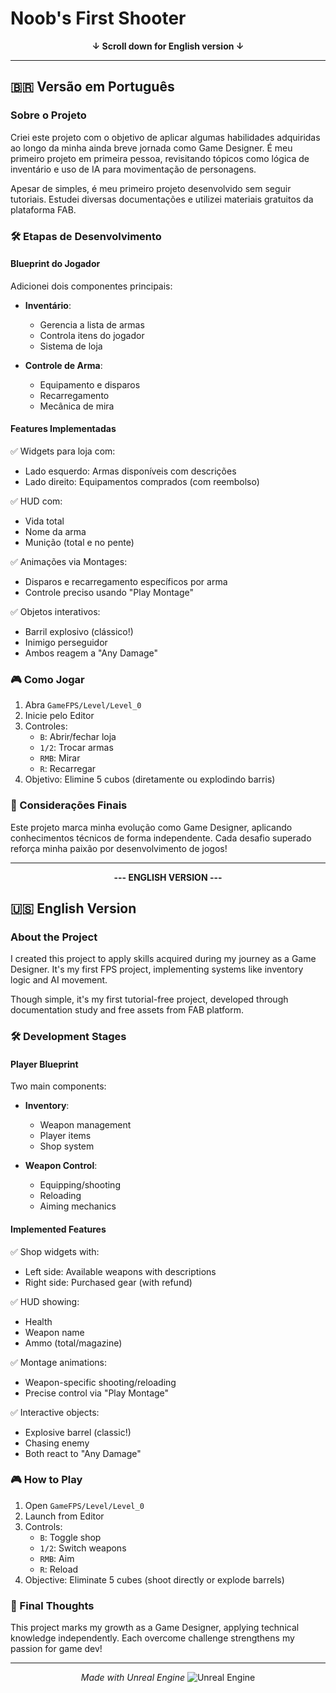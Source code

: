 # Noob's First Shooter

<div align="center">
  <strong>↓ Scroll down for English version ↓</strong>
</div>

---

## 🇧🇷 Versão em Português

### Sobre o Projeto
Criei este projeto com o objetivo de aplicar algumas habilidades adquiridas ao longo da minha ainda breve jornada como Game Designer. É meu primeiro projeto em primeira pessoa, revisitando tópicos como lógica de inventário e uso de IA para movimentação de personagens.

Apesar de simples, é meu primeiro projeto desenvolvido sem seguir tutoriais. Estudei diversas documentações e utilizei materiais gratuitos da plataforma FAB.

### 🛠️ Etapas de Desenvolvimento

#### Blueprint do Jogador
Adicionei dois componentes principais:

- **Inventário**:
  - Gerencia a lista de armas
  - Controla itens do jogador
  - Sistema de loja

- **Controle de Arma**:
  - Equipamento e disparos
  - Recarregamento
  - Mecânica de mira

#### Features Implementadas
✅ Widgets para loja com:
- Lado esquerdo: Armas disponíveis com descrições
- Lado direito: Equipamentos comprados (com reembolso)

✅ HUD com:
- Vida total
- Nome da arma
- Munição (total e no pente)

✅ Animações via Montages:
- Disparos e recarregamento específicos por arma
- Controle preciso usando "Play Montage"

✅ Objetos interativos:
- Barril explosivo (clássico!)
- Inimigo perseguidor
- Ambos reagem a "Any Damage"

### 🎮 Como Jogar
1. Abra `GameFPS/Level/Level_0`
2. Inicie pelo Editor
3. Controles:
   - `B`: Abrir/fechar loja
   - `1/2`: Trocar armas
   - `RMB`: Mirar
   - `R`: Recarregar
4. Objetivo: Elimine 5 cubos (diretamente ou explodindo barris)

### 💭 Considerações Finais
Este projeto marca minha evolução como Game Designer, aplicando conhecimentos técnicos de forma independente. Cada desafio superado reforça minha paixão por desenvolvimento de jogos!

---

<div align="center">
  <strong>--- ENGLISH VERSION ---</strong>
</div>

## 🇺🇸 English Version

### About the Project
I created this project to apply skills acquired during my journey as a Game Designer. It's my first FPS project, implementing systems like inventory logic and AI movement.

Though simple, it's my first tutorial-free project, developed through documentation study and free assets from FAB platform.

### 🛠️ Development Stages

#### Player Blueprint
Two main components:

- **Inventory**:
  - Weapon management
  - Player items
  - Shop system

- **Weapon Control**:
  - Equipping/shooting
  - Reloading
  - Aiming mechanics

#### Implemented Features
✅ Shop widgets with:
- Left side: Available weapons with descriptions
- Right side: Purchased gear (with refund)

✅ HUD showing:
- Health
- Weapon name
- Ammo (total/magazine)

✅ Montage animations:
- Weapon-specific shooting/reloading
- Precise control via "Play Montage"

✅ Interactive objects:
- Explosive barrel (classic!)
- Chasing enemy
- Both react to "Any Damage"

### 🎮 How to Play
1. Open `GameFPS/Level/Level_0`
2. Launch from Editor
3. Controls:
   - `B`: Toggle shop
   - `1/2`: Switch weapons
   - `RMB`: Aim
   - `R`: Reload
4. Objective: Eliminate 5 cubes (shoot directly or explode barrels)

### 💭 Final Thoughts
This project marks my growth as a Game Designer, applying technical knowledge independently. Each overcome challenge strengthens my passion for game dev!

---

<div align="center">
  <em>Made with Unreal Engine</em>  
  <img src="https://img.shields.io/badge/Engine-Unreal%20Engine-%23313131?logo=unrealengine" alt="Unreal Engine">
</div>